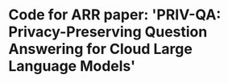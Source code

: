 # Code for ARR paper: 'PRIV-QA: Privacy-Preserving Question Answering for Cloud Large Language Models'


